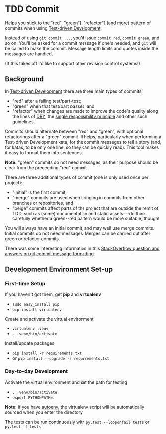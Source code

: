 TDD Commit
===========

Helps you stick to the "red", "green"\[, "refactor"\] (and more) pattern of commits when using [Test-driven Development](http://en.wikipedia.org/wiki/Test-driven_development).

Instead of using `git commit ...`, you'd issue `commit red`, `commit green`, and so on.  You'll be asked for a commit message if one's needed, and `git` will be called to make the commit.  Message length limits and quotes inside the messages are handled.

(If this takes off I'd like to support other revision control systems!)

Background
-----------

In [Test-driven Development](http://en.wikipedia.org/wiki/Test-driven_development) there are three main types of commits:

 * "red" after a failing test/part-test;
 * "green" when that test/part passes, and
 * "refactor" when changes are made to improve the code's quality along the lines of [DRY](http://en.wikipedia.org/wiki/Don't_repeat_yourself), the [single responsibility principle](http://en.wikipedia.org/wiki/Single_responsibility_principle) and other such guidelines.

Commits should alternate between "red" and "green", with optional refactorings after a "green" commit.  It helps, particularly when performing a Test-driven Development kata, for the commit messages to tell a story (and, for katas, to be only one line, so they can be quickly read). This tool makes it easy to format them into sentences.

**Note:** "green" commits do not need messages, as their purpose should be clear from the preceeding "red" commit.

There are three additional types of commit (one is only used once per project):

 * "initial" is the first commit;
 * "merge" commits are used when bringing in commits from other branches or repositories, and
 * "beige" commits affect parts of the project that are outside the remit of TDD, such as (some) documentation and static assets---do think carefully whether a green--red pattern would be more suitable, though!

You will always have an initial commit, and may well use merge commits.  Initial commits do not need messages.  Merges can be carried out after green or refactor commits.

There was some interesting information in this [StackOverflow question and answers on git commit message formatting](http://stackoverflow.com/questions/2290016/git-commit-messages-50-72-formatting).

Development Environment Set-up
-------------------------------

### First-time Setup

If you haven't got them, get **pip** and **virtualenv**
 * `sudo easy_install pip`
 * `pip install virtualenv`

Create and activate the virtual environment
 * `virtualenv .venv`
 * `. .venv/bin/activate`

Install/update packages
 * `pip install -r requirements.txt`
 * or `pip install --upgrade -r requirements.txt`

### Day-to-day Development

Activate the virtual environment and set the path for testing
 * `. .venv/bin/activate`
 * `export PYTHONPATH=.`

**Note:** if you have [autoenv](https://github.com/kennethreitz/autoenv), the virtualenv script will be automatically sourced when you enter the directory.

The tests can be run continuously with `py.test --looponfail tests` or `py.test -f tests`
